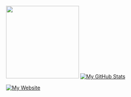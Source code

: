 <img src="https://github.com/gocrazygh/gocrazygh/blob/main/warmcoffee.gif" width="200"/> [![My GitHub Stats](https://github-readme-stats.vercel.app/api?username=gocrazygh&hide_border=true&theme=gruvbox&show_icons=true)](https://gocrazygh.github.io/gocrazygh)

[![My Website](https://img.shields.io/badge/Visit-my%20website-yellow?style=for-the-badge&logo=github)](https://gocrazygh.github.io/gocrazygh)

